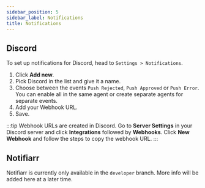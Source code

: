 ```yaml
---
sidebar_position: 5
sidebar_label: Notifications
title: Notifications
---
```


## Discord

To set up notifications for Discord, head to `Settings > Notifications`.

1. Click **Add new**.
2. Pick Discord in the list and give it a name.
3. Choose between the events `Push Rejected`, `Push Approved` or `Push Error`. You can enable all in the same agent or create separate agents for separate events.
4. Add your Webhook URL.
5. Save.

:::tip
Webhook URLs are created in Discord. Go to **Server Settings** in your Discord server and click **Integrations** followed by **Webhooks**. Click **New Webhook** and follow the steps to copy the webhook URL.
:::

## Notifiarr

Notifiarr is currently only available in the `developer` branch.
More info will be added here at a later time.
